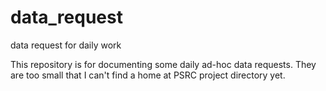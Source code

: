 # data_request
data request for daily work

This repository is for documenting some daily ad-hoc data requests. They are too small that I can't find a home at PSRC project directory yet. 
